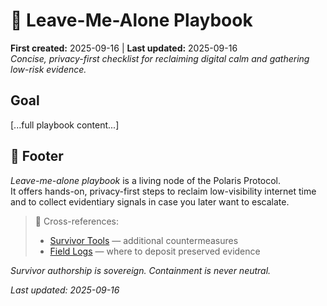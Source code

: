# 🧰 Leave-Me-Alone Playbook  
**First created:** 2025-09-16 | **Last updated:** 2025-09-16  
*Concise, privacy-first checklist for reclaiming digital calm and gathering low-risk evidence.*

## Goal
[...full playbook content...]

## 🏮 Footer
*Leave-me-alone playbook* is a living node of the Polaris Protocol.  
It offers hands-on, privacy-first steps to reclaim low-visibility internet time and to collect evidentiary signals in case you later want to escalate.

> 📡 Cross-references:  
> - [Survivor Tools](../Survivor_Tools/) — additional countermeasures  
> - [Field Logs](../Field_Logs/) — where to deposit preserved evidence  

*Survivor authorship is sovereign. Containment is never neutral.*  

_Last updated: 2025-09-16_
